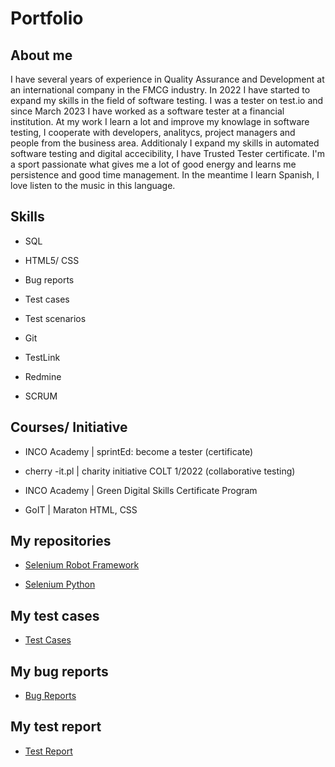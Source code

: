 # Portfolio

## About me

I have several years of experience in Quality Assurance and Development at an international company in the FMCG industry. In 2022 I have started to expand my skills in the field of software testing. I was a tester on test.io and since March 2023 I have worked as a software tester at a financial institution. At my work I learn a lot and improve my knowlage in software testing, I cooperate with developers, analitycs, project managers and people from the business area.
Additionaly I expand my skills in automated software testing and digital accecibility, I have Trusted Tester certificate.
I'm a sport passionate what gives me a lot of good energy and learns me persistence and good time management.
In the meantime I learn Spanish, I love listen to the music in this language.


## Skills

* SQL

* HTML5/ CSS

* Bug reports

* Test cases

* Test scenarios

* Git

* TestLink

* Redmine

* SCRUM


## Courses/ Initiative

* INCO Academy | sprintEd: become a tester (certificate) 

* cherry -it.pl | charity initiative COLT 1/2022 (collaborative testing)

* INCO Academy | Green Digital Skills Certificate Program 

* GoIT | Maraton HTML, CSS  


## My repositories

* [Selenium Robot Framework](https://github.com/Katarzyna-agn/Challenge_portfolio_kate2_robotframework)

* [Selenium Python](https://github.com/Katarzyna-agn/Challenge_portfolio_kate)


## My test cases

* [Test Cases](https://docs.google.com/spreadsheets/d/1OFYKQWfsM3eru0KxDEgOtwP7QvAVzzhZoE_htZx1oVE/edit#gid=383163130)
  

## My bug reports

* [Bug Reports](https://docs.google.com/spreadsheets/d/1Oze6tGCIenr0qwyVzywTphXJ2BXUburgRhCzhvWZEAI/edit#gid=0)


## My test report 

* [Test Report]()










